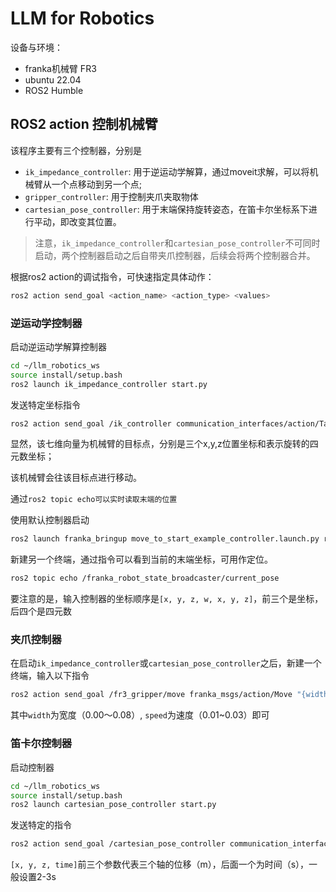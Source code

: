 # LLM for Robotics

设备与环境：
* franka机械臂 FR3
* ubuntu 22.04
* ROS2 Humble


## ROS2 action 控制机械臂

该程序主要有三个控制器，分别是
* `ik_impedance_controller`: 用于逆运动学解算，通过moveit求解，可以将机械臂从一个点移动到另一个点;
* `gripper_controller`: 用于控制夹爪夹取物体
* `cartesian_pose_controller`: 用于末端保持旋转姿态，在笛卡尔坐标系下进行平动，即改变其位置。

> 注意，`ik_impedance_controller`和`cartesian_pose_controller`不可同时启动，两个控制器启动之后自带夹爪控制器，后续会将两个控制器合并。

根据ros2 action的调试指令，可快速指定具体动作：

```bash
ros2 action send_goal <action_name> <action_type> <values>
```

### 逆运动学控制器

启动逆运动学解算控制器
```bash
cd ~/llm_robotics_ws
source install/setup.bash
ros2 launch ik_impedance_controller start.py
```

发送特定坐标指令
```bash
ros2 action send_goal /ik_controller communication_interfaces/action/Target "{target_point: [0.442466, 0.268252, 0.306255, -0.025996, 0.999311, 0.025939, 0.005396]}"
```
显然，该七维向量为机械臂的目标点，分别是三个x,y,z位置坐标和表示旋转的四元数坐标；

该机械臂会往该目标点进行移动。

通过`ros2 topic echo可以实时读取末端的位置`

使用默认控制器启动
```bash
ros2 launch franka_bringup move_to_start_example_controller.launch.py robot_ip:=192.168.8.2
```

新建另一个终端，通过指令可以看到当前的末端坐标，可用作定位。

```bash
ros2 topic echo /franka_robot_state_broadcaster/current_pose
```

要注意的是，输入控制器的坐标顺序是`[x, y, z, w, x, y, z]`，前三个是坐标，后四个是四元数

### 夹爪控制器

在启动`ik_impedance_controller`或`cartesian_pose_controller`之后，新建一个终端，输入以下指令

```bash
ros2 action send_goal /fr3_gripper/move franka_msgs/action/Move "{width: 0.06, speed: 0.01}"
```

其中`width`为宽度（0.00～0.08）, `speed`为速度（0.01~0.03）即可

### 笛卡尔控制器

启动控制器
```bash
cd ~/llm_robotics_ws
source install/setup.bash
ros2 launch cartesian_pose_controller start.py
```

发送特定的指令
```bash
ros2 action send_goal /cartesian_pose_controller communication_interfaces/action/Cartesian "{cartesian_move: [0.05, 0.00, 0.00, 3]}"
```
`[x, y, z, time]`前三个参数代表三个轴的位移（m），后面一个为时间（s），一般设置2-3s



